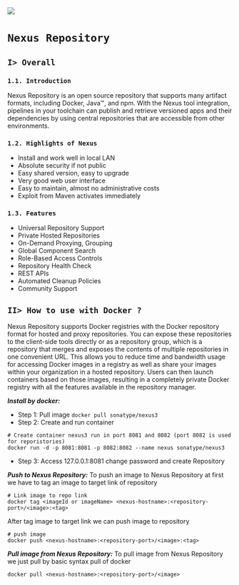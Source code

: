 <img src="https://www.sonatype.com/hubfs/2023%20New%20Site%20Assets/nexus-repository-logo.png">

# `Nexus Repository`
## `I> Overall`
### `1.1. Introduction`
Nexus Repository is an open source repository that supports many artifact formats, including Docker, Java™, and npm. With the Nexus tool integration, pipelines in your toolchain can publish and retrieve versioned apps and their dependencies by using central repositories that are accessible from other environments.
### `1.2. Highlights of Nexus`
- Install and work well in local LAN
- Absolute security if not public
- Easy shared version, easy to upgrade
- Very good web user interface
- Easy to maintain, almost no administrative costs
- Exploit from Maven activates immediately
### `1.3. Features`
- Universal Repository Support
- Private Hosted Repositories
- On-Demand Proxying, Grouping
- Global Component Search
- Role-Based Access Controls
- Repository Health Check
- REST APIs
- Automated Cleanup Policies
- Community Support

## `II> How to use with Docker ?`
Nexus Repository supports Docker registries with the Docker repository format for hosted and proxy repositories. You can expose these repositories to the client-side tools directly or as a repository group, which is a repository that merges and exposes the contents of multiple repositories in one convenient URL. This allows you to reduce time and bandwidth usage for accessing Docker images in a registry as well as share your images within your organization in a hosted repository. Users can then launch containers based on those images, resulting in a completely private Docker registry with all the features available in the repository manager.

***Install by docker:*** 
- Step 1: Pull image ```docker pull sonatype/nexus3```
- Step 2: Create and run container
```
# Create container nexus3 run in port 8081 and 8082 (port 8082 is used for reporistories)
docker run -d -p 8081:8081 -p 8082:8082 --name nexus sonatype/nexus3
```
- Step 3: Access 127.0.0.1:8081 change password and create Repository

***Push to Nexus Repository:*** 
To push an image to Nexus Repository at first we have to tag an image to target link of repository
```
# Link image to repo link
docker tag <imageId or imageName> <nexus-hostname>:<repository-port>/<image>:<tag>
```
After tag image to target link we can push image to repository
```
# push image
docker push <nexus-hostname>:<repository-port>/<image>:<tag>
```

***Pull image from Nexus Repository:*** 
To pull image from Nexus Repository we just pull by basic syntax pull of docker
```
docker pull <nexus-hostname>:<repository-port>/<image>
```